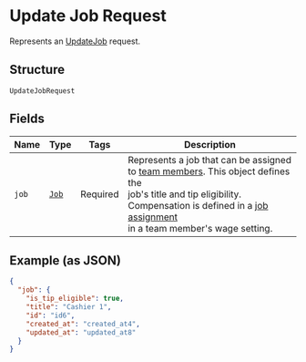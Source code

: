 <!-- Optimized: 2025-10-06 -->
<!-- RPM: 1.6.2.1.1.6.2.1_update-job-request_20251006 -->
<!-- Session: E2E RPM DNA Application -->
<!-- AOM: RND (Reggie & Dro) -->
<!-- COI: TECHNOLOGY -->
<!-- RPM: HIGH -->
<!-- ACTION: BUILD -->

# Update Job Request

Represents an [UpdateJob](../../doc/api/team.md#update-job) request.

## Structure

`UpdateJobRequest`

## Fields

| Name | Type | Tags | Description |
|  --- | --- | --- | --- |
| `job` | [`Job`](../../doc/models/job.md) | Required | Represents a job that can be assigned to [team members](../../doc/models/team-member.md). This object defines the<br>job's title and tip eligibility. Compensation is defined in a [job assignment](../../doc/models/job-assignment.md)<br>in a team member's wage setting. |

## Example (as JSON)

```json
{
  "job": {
    "is_tip_eligible": true,
    "title": "Cashier 1",
    "id": "id6",
    "created_at": "created_at4",
    "updated_at": "updated_at8"
  }
}
```
